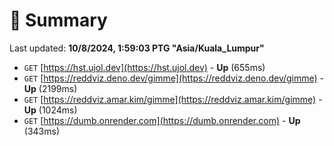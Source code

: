 # 📖 Summary
Last updated: **10/8/2024, 1:59:03 PTG "Asia/Kuala_Lumpur"**

- `GET` [https://hst.ujol.dev](https://hst.ujol.dev) - **Up** (655ms)
- `GET` [https://reddviz.deno.dev/gimme](https://reddviz.deno.dev/gimme) - **Up** (2199ms)
- `GET` [https://reddviz.amar.kim/gimme](https://reddviz.amar.kim/gimme) - **Up** (1024ms)
- `GET` [https://dumb.onrender.com](https://dumb.onrender.com) - **Up** (343ms)
